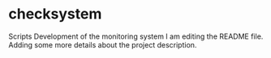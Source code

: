 # checksystem
Scripts Development of the monitoring system 
I am editing the README file. Adding some more details about the project description.
